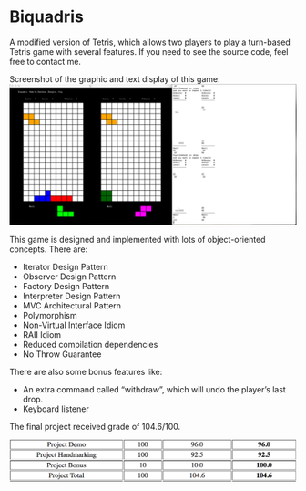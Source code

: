 # Biquadris
A modified version of Tetris, which allows two players to play a turn-based Tetris game with several features. If you need to see the source code, feel free to contact me.

Screenshot of the graphic and text display of this game:
![](biquadris.png)

This game is designed and implemented with lots of object-oriented concepts. There are:
* Iterator Design Pattern
* Observer Design Pattern
* Factory Design Pattern
* Interpreter Design Pattern
* MVC Architectural Pattern
* Polymorphism
* Non-Virtual Interface Idiom
* RAII Idiom
* Reduced compilation dependencies
* No Throw Guarantee

There are also some bonus features like:
* An extra command called “withdraw”, which will undo the player’s last drop.
* Keyboard listener

The final project received grade of 104.6/100.

![](cs246-final-project-grade.png)

